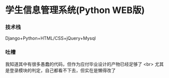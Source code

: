 # 学生信息管理系统(Python WEB版)


### 技术栈
 Django+Python+HTML/CSS+jQuery+Mysql
 
### 吐槽
我知道其中有很多愚蠢的代码，但作为应付毕业设计的产物已经足够了 \<br>
尤其是登录模块的判定，自己都看不下去，但实在是懒得改了


